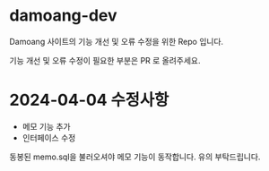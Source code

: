 # damoang-dev
Damoang 사이트의 기능 개선 및 오류 수정을 위한 Repo 입니다.

기능 개선 및 오류 수정이 필요한 부분은 PR 로 올려주세요.

# 2024-04-04 수정사항
* 메모 기능 추가
* 인터페이스 수정

동봉된 memo.sql을 불러오셔야 메모 기능이 동작합니다. 유의 부탁드립니다.
